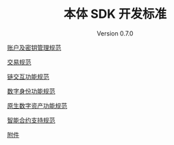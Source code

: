 <h1 align="center">本体 SDK 开发标准 </h1>
<p align="center" class="version">Version 0.7.0 </p>

[账户及密钥管理规范](account.md)

[交易规范](transaction.md)

[链交互功能规范](opchain.md)

[数字身份功能规范](identity.md)

[原生数字资产功能规范](asset.md)

[智能合约支持规范](smartcontract.md)

[附件](appendix.md)
